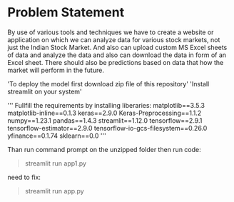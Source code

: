 # Problem Statement
By use of various tools and techniques we have to create a website or application on which we can analyze data for various stock markets, not just the Indian Stock Market. And also can upload custom MS Excel sheets of data and analyze the data and also can download the data in form of an Excel sheet. There should also be predictions based on data that how the market will perform in the future. 

'To deploy the model first download zip file of this repository'
'Install streamlit on your system'

'''
Fullfill the requirements by installing liberaries:
matplotlib==3.5.3
matplotlib-inline==0.1.3
keras==2.9.0
Keras-Preprocessing==1.1.2
numpy==1.23.1
pandas==1.4.3
streamlit==1.12.0
tensorflow==2.9.1
tensorflow-estimator==2.9.0
tensorflow-io-gcs-filesystem==0.26.0
yfinance==0.1.74
sklearn==0.0
'''

Than run command prompt on the unzipped folder
then run code:
> streamlit run app1.py

need to fix:
> streamlit run app.py
